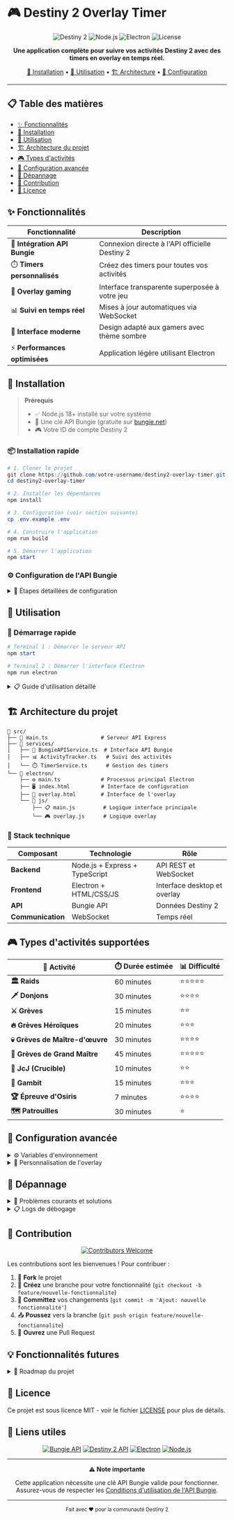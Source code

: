 # 🎮 Destiny 2 Overlay Timer

<div align="center">

![Destiny 2](https://img.shields.io/badge/Destiny%202-Compatible-orange?style=for-the-badge)
![Node.js](https://img.shields.io/badge/Node.js-18+-green?style=for-the-badge&logo=node.js)
![Electron](https://img.shields.io/badge/Electron-Desktop-blue?style=for-the-badge&logo=electron)
![License](https://img.shields.io/badge/License-MIT-yellow?style=for-the-badge)

**Une application complète pour suivre vos activités Destiny 2 avec des timers en overlay en temps réel.**

[🚀 Installation](#-installation) • [🎯 Utilisation](#-utilisation) • [🏗️ Architecture](#%EF%B8%8F-architecture-du-projet) • [🔧 Configuration](#-configuration-avancée)

</div>

---

## 📋 Table des matières

- [✨ Fonctionnalités](#-fonctionnalités)
- [🚀 Installation](#-installation)
- [🎯 Utilisation](#-utilisation)
- [🏗️ Architecture du projet](#%EF%B8%8F-architecture-du-projet)
- [🎮 Types d'activités](#-types-dactivités-supportées)
- [🔧 Configuration avancée](#-configuration-avancée)
- [🚨 Dépannage](#-dépannage)
- [🤝 Contribution](#-contribution)
- [📄 Licence](#-licence)

## ✨ Fonctionnalités

| Fonctionnalité | Description |
|---------------|-------------|
| 🔗 **Intégration API Bungie** | Connexion directe à l'API officielle Destiny 2 |
| ⏱️ **Timers personnalisés** | Créez des timers pour toutes vos activités |
| 🎯 **Overlay gaming** | Interface transparente superposée à votre jeu |
| 📊 **Suivi en temps réel** | Mises à jour automatiques via WebSocket |
| 🎨 **Interface moderne** | Design adapté aux gamers avec thème sombre |
| ⚡ **Performances optimisées** | Application légère utilisant Electron |

## 🚀 Installation

> **Prérequis**
> - ✅ Node.js 18+ installé sur votre système
> - 🔑 Une clé API Bungie (gratuite sur [bungie.net](https://www.bungie.net/en/Application))
> - 🎮 Votre ID de compte Destiny 2

### 📦 Installation rapide

```powershell
# 1. Cloner le projet
git clone https://github.com/votre-username/destiny2-overlay-timer.git
cd destiny2-overlay-timer

# 2. Installer les dépendances
npm install

# 3. Configuration (voir section suivante)
cp .env.example .env

# 4. Construire l'application
npm run build

# 5. Démarrer l'application
npm start
```

### ⚙️ Configuration de l'API Bungie

<details>
<summary>🔧 Étapes détaillées de configuration</summary>

1. **Obtenir une clé API** :
   - Rendez-vous sur [bungie.net/en/Application](https://www.bungie.net/en/Application)
   - Créez une nouvelle application
   - Copiez votre clé API

2. **Configurer le fichier .env** :
   ```env
   BUNGIE_API_KEY=votre_clé_api_bungie_ici
   PORT=3000
   NODE_ENV=development
   ```

3. **Trouver votre ID de compte** :
   - Connectez-vous à [bungie.net](https://www.bungie.net)
   - Allez dans votre profil
   - L'ID est dans l'URL : `/Profile/[type]/[id]`

</details>

## 🎯 Utilisation

### 🚀 Démarrage rapide

```powershell
# Terminal 1 : Démarrer le serveur API
npm start

# Terminal 2 : Démarrer l'interface Electron
npm run electron
```

<details>
<summary>📋 Guide d'utilisation détaillé</summary>

### Configuration initiale

1. **🔑 Configuration API** :
   - Lancez l'application Electron
   - Entrez votre clé API et ID de compte
   - Testez la connexion

2. **⏱️ Créer un timer** :
   - Sélectionnez le type d'activité
   - Optionnel : définissez une durée estimée
   - Cliquez sur "Démarrer Timer"

3. **🎯 Contrôler l'overlay** :
   - **Afficher Overlay** : Rend l'overlay visible
   - **Masquer Overlay** : Cache l'overlay
   - **Basculer Overlay** : Alterne entre visible/caché

4. **📊 Suivre vos activités** :
   - L'overlay affiche les timers actifs
   - Barres de progression pour les activités avec durée estimée
   - Alertes visuelles quand le temps est écoulé

</details>

## 🏗️ Architecture du projet

```
📁 src/
├── 🚀 main.ts                 # Serveur API Express
├── 📁 services/
│   ├── 🔗 BungieAPIService.ts  # Interface API Bungie
│   ├── 📊 ActivityTracker.ts   # Suivi des activités
│   └── ⏱️ TimerService.ts      # Gestion des timers
└── 📁 electron/
    ├── ⚙️ main.ts             # Processus principal Electron
    ├── 🖥️ index.html          # Interface de configuration
    ├── 🎯 overlay.html        # Interface de l'overlay
    └── 📁 js/
        ├── 📋 main.js         # Logique interface principale
        └── 🎮 overlay.js      # Logique overlay
```

### 🔧 Stack technique

| Composant | Technologie | Rôle |
|-----------|-------------|------|
| **Backend** | Node.js + Express + TypeScript | API REST et WebSocket |
| **Frontend** | Electron + HTML/CSS/JS | Interface desktop et overlay |
| **API** | Bungie API | Données Destiny 2 |
| **Communication** | WebSocket | Temps réel |

## 🎮 Types d'activités supportées

<div align="center">

| 🎯 Activité | ⏱️ Durée estimée | 📊 Difficulté |
|-------------|------------------|---------------|
| **🏛️ Raids** | 60 minutes | ⭐⭐⭐⭐⭐ |
| **🗡️ Donjons** | 30 minutes | ⭐⭐⭐⭐ |
| **⚔️ Grèves** | 15 minutes | ⭐⭐ |
| **🔥 Grèves Héroïques** | 20 minutes | ⭐⭐⭐ |
| **💀 Grèves de Maître-d'œuvre** | 30 minutes | ⭐⭐⭐⭐ |
| **👑 Grèves de Grand Maître** | 45 minutes | ⭐⭐⭐⭐⭐ |
| **🎯 JcJ (Crucible)** | 10 minutes | ⭐⭐ |
| **🎰 Gambit** | 15 minutes | ⭐⭐⭐ |
| **🏆 Épreuve d'Osiris** | 7 minutes | ⭐⭐⭐⭐ |
| **🗺️ Patrouilles** | 30 minutes | ⭐ |

</div>

## 🔧 Configuration avancée

<details>
<summary>⚙️ Variables d'environnement</summary>

```env
# 🔗 API Configuration
BUNGIE_API_KEY=your_bungie_api_key
PORT=3000
NODE_ENV=development

# 🌐 WebSocket Configuration
WS_PORT=3000

# 🖥️ Electron Configuration
ELECTRON_ENABLE_LOGGING=true
```

</details>

<details>
<summary>🎨 Personnalisation de l'overlay</summary>

L'overlay peut être personnalisé en modifiant :

- **📍 Position** : Via les contrôles dans l'interface
- **📏 Taille** : Automatique selon le contenu
- **👻 Transparence** : Définie dans le CSS
- **🎨 Couleurs** : Thème modifiable dans les fichiers CSS

</details>

## 🚨 Dépannage

<details>
<summary>🔧 Problèmes courants et solutions</summary>

### ❌ "npm n'est pas reconnu"
```powershell
# Solution : Installer Node.js
# 1. Téléchargez Node.js depuis https://nodejs.org
# 2. Redémarrez votre terminal
```

### 🔌 Erreur de connexion API
- ✅ Vérifiez votre clé API Bungie
- ✅ Assurez-vous que votre ID de compte est correct  
- ✅ Vérifiez votre connexion internet

### 👻 L'overlay ne s'affiche pas
- ✅ Vérifiez que le serveur API fonctionne
- ✅ Relancez l'application Electron
- ✅ Vérifiez les permissions d'affichage

### 🌐 WebSocket ne se connecte pas
- ✅ Vérifiez que le port 3000 n'est pas bloqué
- ✅ Redémarrez le serveur API

</details>

<details>
<summary>📋 Logs de débogage</summary>

| Composant | Localisation des logs |
|-----------|----------------------|
| **🚀 Serveur API** | Console du terminal |
| **🖥️ Electron** | Outils développeur (F12) |
| **🎯 Overlay** | Console du processus overlay |

</details>

## 🤝 Contribution

<div align="center">

[![Contributors Welcome](https://img.shields.io/badge/Contributors-Welcome-brightgreen?style=for-the-badge)](CONTRIBUTING.md)

</div>

Les contributions sont les bienvenues ! Pour contribuer :

1. 🍴 **Fork** le projet
2. 🌿 **Créez** une branche pour votre fonctionnalité (`git checkout -b feature/nouvelle-fonctionnalite`)
3. 💾 **Committez** vos changements (`git commit -m 'Ajout: nouvelle fonctionnalité'`)
4. 📤 **Poussez** vers la branche (`git push origin feature/nouvelle-fonctionnalite`)
5. 🔄 **Ouvrez** une Pull Request

## 💡 Fonctionnalités futures

<details>
<summary>🚀 Roadmap du projet</summary>

### 📋 À venir
- [ ] 🤖 Suivi automatique des activités en cours
- [ ] 📊 Historique des sessions de jeu
- [ ] 📈 Statistiques détaillées
- [ ] 🔔 Notifications système
- [ ] 🎨 Thèmes personnalisables

### 🔮 Vision long terme
- [ ] 👥 Support multi-joueurs
- [ ] 💬 Intégration Discord
- [ ] 📺 Mode streaming (OBS compatible)
- [ ] 📱 Application mobile companion

</details>

## 📄 Licence

Ce projet est sous licence MIT - voir le fichier [LICENSE](LICENSE) pour plus de détails.

## 🔗 Liens utiles

<div align="center">

[![Bungie API](https://img.shields.io/badge/Bungie%20API-Documentation-orange?style=for-the-badge)](https://bungie-net.github.io/multi/)
[![Destiny 2 API](https://img.shields.io/badge/Destiny%202%20API-Guide-blue?style=for-the-badge)](https://github.com/Bungie-net/api)
[![Electron](https://img.shields.io/badge/Electron-Documentation-lightblue?style=for-the-badge&logo=electron)](https://www.electronjs.org/docs)
[![Node.js](https://img.shields.io/badge/Node.js-Documentation-green?style=for-the-badge&logo=node.js)](https://nodejs.org/docs)

</div>

---

<div align="center">

**⚠️ Note importante**

Cette application nécessite une clé API Bungie valide pour fonctionner.
Assurez-vous de respecter les [Conditions d'utilisation de l'API Bungie](https://www.bungie.net/en/Bungie/API).

---

<sub>Fait avec ❤️ pour la communauté Destiny 2</sub>

</div>
